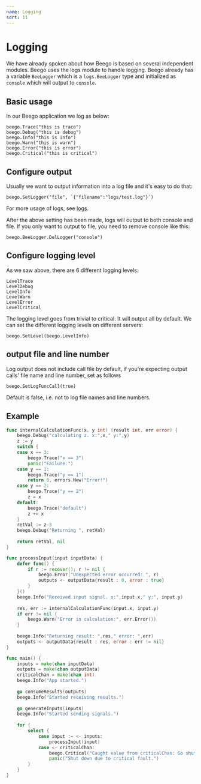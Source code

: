 ```yaml
---
name: Logging
sort: 11
---
```


# Logging

We have already spoken about how Beego is based on several independent modules. Beego uses the logs module to handle logging. Beego already has a variable `BeeLogger` which is a `logs.BeeLogger` type and initialized as `console` which will output to `console`.

## Basic usage

In our Beego application we log as below:

	beego.Trace("this is trace")
	beego.Debug("this is debug")
	beego.Info("this is info")
	beego.Warn("this is warn")
	beego.Error("this is error")
	beego.Critical("this is critical")

## Configure output

Usually we want to output information into a log file and it's easy to do that:

	beego.SetLogger("file", `{"filename":"logs/test.log"}`)

For more usage of logs, see [logs](../../module/logs.md).
	
After the above setting has been made, logs will output to both console and file. If you only want to output to file, you need to remove console like this:

	beego.BeeLogger.DelLogger("console")	


## Configure logging level

As we saw above, there are 6 different logging levels:

	LevelTrace
	LevelDebug
	LevelInfo
	LevelWarn
	LevelError
	LevelCritical

The logging level goes from trivial to critical. It will output all by default. We can set the different logging levels on different servers:

	beego.SetLevel(beego.LevelInfo)
	
## output file and line number

Log output does not include call file by default, if you're expecting output calls' file name and line number, set as follows

	beego.SetLogFuncCall(true)
	
Default is false, i.e. not to log file names and line numbers.	

## Example

```go
func internalCalculationFunc(x, y int) (result int, err error) {
	beego.Debug("calculating z. x:",x," y:",y)
	z := y
	switch {
	case x == 3:
		beego.Trace("x == 3")
		panic("Failure.")
	case y == 1:
		beego.Trace("y == 1")
		return 0, errors.New("Error!")
	case y == 2:
		beego.Trace("y == 2")
		z = x
	default:
		beego.Trace("default")
		z += x
	}
	retVal := z-3
	beego.Debug("Returning ", retVal)
	
	return retVal, nil
}	

func processInput(input inputData) {
	defer func() {
		if r := recover(); r != nil {
			beego.Error("Unexpected error occurred: ", r)
			outputs <- outputData{result : 0, error : true}
		}
	}()
	beego.Info("Received input signal. x:",input.x," y:", input.y)
	
	res, err := internalCalculationFunc(input.x, input.y)
	if err != nil {
		beego.Warn("Error in calculation:", err.Error())
	}
	
	beego.Info("Returning result: ",res," error: ",err)
	outputs <- outputData{result : res, error : err != nil}
}

func main() {
	inputs = make(chan inputData)
	outputs = make(chan outputData)
	criticalChan = make(chan int)
	beego.Info("App started.")
	
	go consumeResults(outputs)
	beego.Info("Started receiving results.")
	
	go generateInputs(inputs)
	beego.Info("Started sending signals.")
	
	for {
		select {
			case input := <- inputs:
				processInput(input)
			case <- criticalChan:
				beego.Critical("Caught value from criticalChan: Go shut down.")
				panic("Shut down due to critical fault.")
		}	
	}
}
```
